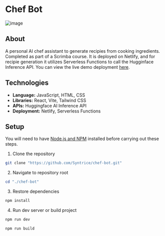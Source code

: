 # Chef Bot
![image](https://github.com/user-attachments/assets/ab1f7db0-b7df-4968-878a-cff5e3d46377)

## About

A personal AI chef assistant to generate recipies from cooking ingredients. Completed as part of a Scrimba course. It is deployed on Netlify, and for recipie generation it utilizes Serverless Functions to call the Hugginface Inference API. You can view the live demo deployment [here](https://app.syntrice.com/chef-bot).

## Technologies

- **Language:** JavaScript, HTML, CSS
- **Libraries:** React, Vite, Tailwind CSS
- **APIs:** Huggingface AI Inference API
- **Deployment:** Netlify, Serverless Functions

## Setup

You will need to have [Node.js and NPM](https://nodejs.org/en) installed before carrying out these steps.

1. Clone the repository

```bash
git clone "https://github.com/Syntrice/chef-bot.git"
```

2. Navigate to repository root

```powershell
cd "./chef-bot"
```

3. Restore dependencies

```powershell
npm install
```

4. Run dev server or build project

```powershell
npm run dev
```

```powershell
npm run build
```
